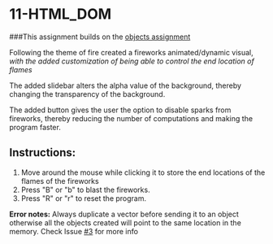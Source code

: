 # 11-HTML_DOM

###This assignment builds on the [objects assignment](https://github.com/NikhilRO/Grade12_Assignments/tree/master/09-ObjectsAssignment) 

Following the theme of fire created a fireworks animated/dynamic visual, *with the added customization of being able to control the end location of flames*

The added slidebar alters the alpha value of the background, thereby changing the transparency of the background.

The added button gives the user the option to disable sparks from fireworks, thereby reducing the number of computations and making the program faster. 

## Instructions:
1. Move around the mouse while clicking it to store the end locations of the flames of the fireworks
2. Press "B" or "b" to blast the fireworks.
3. Press "R" or "r" to reset the program.

**Error notes:**
Always duplicate a vector before sending it to an object otherwise all the objects created will point to the same location in the memory. Check Issue [#3](https://github.com/NikhilRO/Grade12_Assignments/issues/3) for more info
